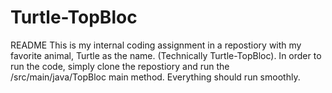 # Turtle-TopBloc
README
This is my internal coding assignment in a repostiory with my favorite animal, Turtle as the name. (Technically Turtle-TopBloc). In order to run the code, simply
clone the repostiory and run the /src/main/java/TopBloc main method. Everything should run smoothly. 
